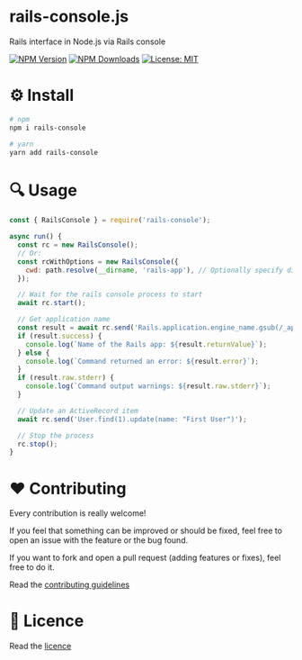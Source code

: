 rails-console.js
===========================

Rails interface in Node.js via Rails console

[![NPM Version][npm-image]][npm-url]
[![NPM Downloads][downloads-image]][downloads-url]
[![License: MIT][license-image]][license-url]

# ⚙ Install

```bash
# npm
npm i rails-console

# yarn
yarn add rails-console
```

# 🔍 Usage

```js
const { RailsConsole } = require('rails-console');

async run() {
  const rc = new RailsConsole();
  // Or:
  const rcWithOptions = new RailsConsole({
    cwd: path.resolve(__dirname, 'rails-app'), // Optionally specify directory where to start rails console
  });

  // Wait for the rails console process to start
  await rc.start();

  // Get application name
  const result = await rc.send('Rails.application.engine_name.gsub(/_application$/,"")');
  if (result.success) {
    console.log(`Name of the Rails app: ${result.returnValue}`);
  } else {
    console.log(`Command returned an error: ${result.error}`);
  }
  if (result.raw.stderr) {
    console.log(`Command output warnings: ${result.raw.stderr}`);
  }

  // Update an ActiveRecord item
  await rc.send('User.find(1).update(name: "First User")');

  // Stop the process
  rc.stop();
}
```

# ️❤️ Contributing

Every contribution is really welcome!

If you feel that something can be improved or should be fixed, feel free to open an issue with the feature or the bug found.

If you want to fork and open a pull request (adding features or fixes), feel free to do it.

Read the [contributing guidelines](./CONTRIBUTING.md)

# 📃 Licence

Read the [licence](./LICENCE)

[npm-image]: https://img.shields.io/npm/v/rails-console.svg
[npm-url]: https://npmjs.org/package/rails-console
[downloads-image]: https://img.shields.io/npm/dm/rails-console.svg
[downloads-url]: https://npmjs.org/package/rails-console
[license-image]: https://img.shields.io/badge/License-MIT-blue.svg
[license-url]: https://opensource.org/licenses/MIT
